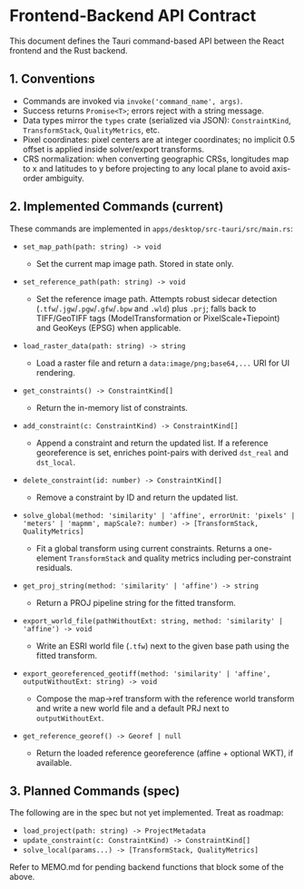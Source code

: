# Frontend-Backend API Contract

This document defines the Tauri command-based API between the React frontend and the Rust backend.

## 1. Conventions

- Commands are invoked via `invoke('command_name', args)`.
- Success returns `Promise<T>`; errors reject with a string message.
- Data types mirror the `types` crate (serialized via JSON): `ConstraintKind`, `TransformStack`, `QualityMetrics`, etc.
- Pixel coordinates: pixel centers are at integer coordinates; no implicit 0.5 offset is applied inside solver/export transforms.
- CRS normalization: when converting geographic CRSs, longitudes map to x and latitudes to y before projecting to any local plane to avoid axis-order ambiguity.

## 2. Implemented Commands (current)

These commands are implemented in `apps/desktop/src-tauri/src/main.rs`:

- `set_map_path(path: string) -> void`
  - Set the current map image path. Stored in state only.

- `set_reference_path(path: string) -> void`
  - Set the reference image path. Attempts robust sidecar detection (`.tfw`/`.jgw`/`.pgw`/`.gfw`/`.bpw` and `.wld`) plus `.prj`; falls back to TIFF/GeoTIFF tags (ModelTransformation or PixelScale+Tiepoint) and GeoKeys (EPSG) when applicable.

- `load_raster_data(path: string) -> string`
  - Load a raster file and return a `data:image/png;base64,...` URI for UI rendering.

- `get_constraints() -> ConstraintKind[]`
  - Return the in-memory list of constraints.

- `add_constraint(c: ConstraintKind) -> ConstraintKind[]`
  - Append a constraint and return the updated list. If a reference georeference is set, enriches point-pairs with derived `dst_real` and `dst_local`.

- `delete_constraint(id: number) -> ConstraintKind[]`
  - Remove a constraint by ID and return the updated list.

- `solve_global(method: 'similarity' | 'affine', errorUnit: 'pixels' | 'meters' | 'mapmm', mapScale?: number) -> [TransformStack, QualityMetrics]`
  - Fit a global transform using current constraints. Returns a one-element `TransformStack` and quality metrics including per-constraint residuals.

- `get_proj_string(method: 'similarity' | 'affine') -> string`
  - Return a PROJ pipeline string for the fitted transform.

- `export_world_file(pathWithoutExt: string, method: 'similarity' | 'affine') -> void`
  - Write an ESRI world file (`.tfw`) next to the given base path using the fitted transform.

- `export_georeferenced_geotiff(method: 'similarity' | 'affine', outputWithoutExt: string) -> void`
  - Compose the map->ref transform with the reference world transform and write a new world file and a default PRJ next to `outputWithoutExt`.

- `get_reference_georef() -> Georef | null`
  - Return the loaded reference georeference (affine + optional WKT), if available.

## 3. Planned Commands (spec)

The following are in the spec but not yet implemented. Treat as roadmap:

- `load_project(path: string) -> ProjectMetadata`
- `update_constraint(c: ConstraintKind) -> ConstraintKind[]`
- `solve_local(params...) -> [TransformStack, QualityMetrics]`

Refer to MEMO.md for pending backend functions that block some of the above.
